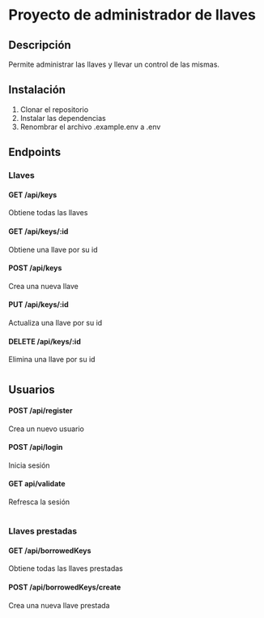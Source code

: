 # Proyecto de administrador de llaves

## Descripción
Permite administrar las llaves y llevar un control de las mismas.

## Instalación
1. Clonar el repositorio
2. Instalar las dependencias
3. Renombrar el archivo .example.env a .env


## Endpoints

### Llaves
#### GET /api/keys
Obtiene todas las llaves

#### GET /api/keys/:id
Obtiene una llave por su id

#### POST /api/keys
Crea una nueva llave

#### PUT /api/keys/:id
Actualiza una llave por su id

#### DELETE /api/keys/:id
Elimina una llave por su id

#

## Usuarios

#### POST /api/register
Crea un nuevo usuario

#### POST /api/login
Inicia sesión

#### GET api/validate
Refresca la sesión

#

### Llaves prestadas

#### GET /api/borrowedKeys
Obtiene todas las llaves prestadas

#### POST /api/borrowedKeys/create
Crea una nueva llave prestada
